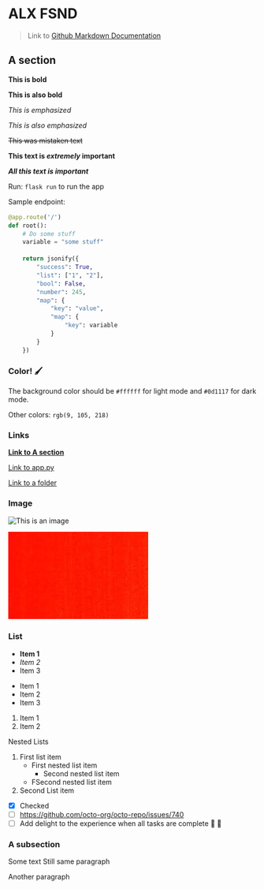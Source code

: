 # ALX FSND

> Link to [Github Markdown Documentation](https://docs.github.com/en/get-started/writing-on-github/getting-started-with-writing-and-formatting-on-github/basic-writing-and-formatting-syntax)

## A section

**This is bold**

__This is also bold__

*This is emphasized*

_This is also emphasized_

~~This was mistaken text~~

**This text is _extremely_ important**

***All this text is important***

Run: `flask run` to run the app

Sample endpoint:
```python
@app.route('/')
def root():
    # Do some stuff
    variable = "some stuff"

    return jsonify({
        "success": True,
        "list": ["1", "2"],
        "bool": False,
        "number": 245,
        "map": {
            "key": "value",
            "map": {
                "key": variable
            }
        }
    })
```

### Color! 🖌️

The background color should be `#ffffff` for light mode and `#0d1117` for dark mode.

Other colors: 	`rgb(9, 105, 218)`

### Links

[**Link to A section**](#a-section)

[Link to app.py](c2-api-dev/src/app.py)

[Link to a folder](c2-api-dev/src)


### Image

![This is an image](https://myoctocat.com/assets/images/base-octocat.svg)

![](img/red.jpg)

### List

- **Item 1**
- *Item 2*
- Item 3

* Item 1
* Item 2
* Item 3

1. Item 1
2. Item 2

Nested Lists

1. First list item
    - First nested list item
        - Second nested list item
    - FSecond nested list item
2. Second List item

- [x] Checked
- [ ] https://github.com/octo-org/octo-repo/issues/740
- [ ] Add delight to the experience when all tasks are complete 🎉 :8ball:

### A subsection

Some text
Still same paragraph

Another paragraph

<!-- This content will not appear in the rendered Markdown -->